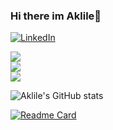 ### Hi there im Aklile👋

<!--
**aklie8/aklie8** is a ✨ _special_ ✨ repository because its `README.md` (this file) appears on your GitHub profile.

Here are some ideas to get you started:

- 🔭 I’m currently working on ...
- 🌱 I’m currently learning ...
- 👯 I’m looking to collaborate on ...
- 🤔 I’m looking for help with ...
- 💬 Ask me about ...
- 📫 How to reach me: ...
- 😄 Pronouns: ...
- ⚡ Fun fact: ...
-->

<a href="https://www.linkedin.com/in/aklile-tesfaye-521117153/"><img alt="LinkedIn" src="https://img.shields.io/badge/linkedin%20-%230077B5.svg?&style=for-the-badge&logo=linkedin&logoColor=white"/></a>

<a href="https://github.com/aklie8">
  <img align="center" src="https://github-readme-streak-stats.herokuapp.com/?user=roxiomontes&theme=material-palenight" />
</a><br>
<a href="https://github.com/aklie8">
  <img align="center" src="https://github-readme-stats.vercel.app/api?username=aklie8&show_icons=true&theme=material-palenight" />
</a><br>
<a href="https://github.com/aklie8">
  <img align="center" src="https://github-readme-stats.vercel.app/api/top-langs/?username=roxiomontes&layout=compact&theme=material-palenight" />
</a><br>


![Aklile's GitHub stats](https://github-readme-stats.vercel.app/api?username=aklie8&show_icons=true&theme=transparent)

[![Readme Card](https://github-readme-stats.vercel.app/api/pin/?username=anuraghazra&repo=github-readme-stats)](https://github.com/anuraghazra/github-readme-stats)
